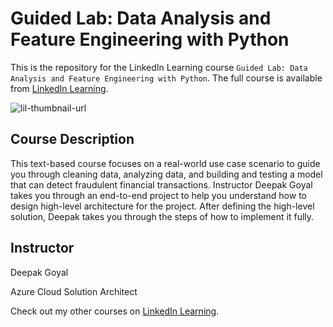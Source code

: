 # Guided Lab: Data Analysis and Feature Engineering with Python
This is the repository for the LinkedIn Learning course `Guided Lab: Data Analysis and Feature Engineering with Python`. The full course is available from [LinkedIn Learning][lil-course-url].

![lil-thumbnail-url]

## Course Description

This text-based course focuses on a real-world use case scenario to guide you through cleaning data, analyzing data, and building and testing a model that can detect fraudulent financial transactions. Instructor Deepak Goyal takes you through an end-to-end project to help you understand how to design high-level architecture for the project. After defining the high-level solution, Deepak takes you through the steps of how to implement it fully.

## Instructor

Deepak Goyal

Azure Cloud Solution Architect

                            

Check out my other courses on [LinkedIn Learning](https://www.linkedin.com/learning/instructors/deepak-goyal?u=104).


[0]: # (Replace these placeholder URLs with actual course URLs)

[lil-course-url]: https://www.linkedin.com/learning/guided-lab-data-analysis-and-feature-engineering-with-python
[lil-thumbnail-url]: https://media.licdn.com/dms/image/v2/D4D0DAQHRxFRch4P_Bw/learning-public-crop_675_1200/B4DZWXDrA5HIAY-/0/1741996077803?e=2147483647&v=beta&t=bkpfS2Qd8wZQ0Nd6lWtgIzUDNSDcH95gI03oiKpsBMY

